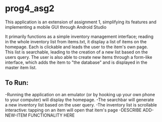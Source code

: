 # prog4_asg2

This application is an extension of assignment 1, simplifying its features and implementing a mobile GUI through Android Studio

It primarily functions as a simple inventory management interface; reading in the whole inventory list from items.txt, it display a list of items on the homepage. Each is clickable and leads the user to the item's own page. This list is searchable, leading to the creation of a new list based on the users query. The user is also able to create new items through a form-like interface, which adds the item to "the database" and is displayed in the master item list.

## To Run:
-Running the application on an emulator (or by hooking up your own phone to your computer) will display the homepage. 
-The searchbar will generate a new inventory list based on the user query.
-The inventory list is scrollable interactive: tapping on an item will open that item's page
-DESCRIBE ADD-NEW-ITEM FUNCTIONALITY HERE
